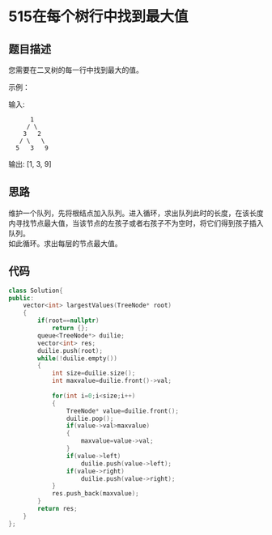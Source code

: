 # 515在每个树行中找到最大值

## 题目描述

您需要在二叉树的每一行中找到最大的值。

示例：

输入: 

          1
         / \
        3   2
       / \   \  
      5   3   9 

输出: [1, 3, 9]

## 思路

维护一个队列，先将根结点加入队列。进入循环，求出队列此时的长度，在该长度内寻找节点最大值，当该节点的左孩子或者右孩子不为空时，将它们得到孩子插入队列。\
如此循环。求出每层的节点最大值。

## 代码

```C++
class Solution{
public:
    vector<int> largestValues(TreeNode* root)
    {
        if(root==nullptr)
            return {};
        queue<TreeNode*> duilie;
        vector<int> res;
        duilie.push(root);
        while(!duilie.empty())
        {
            int size=duilie.size();
            int maxvalue=duilie.front()->val;
            
            for(int i=0;i<size;i++)
            {
                TreeNode* value=duilie.front();
                duilie.pop();
                if(value->val>maxvalue)
                {
                    maxvalue=value->val;
                }
                if(value->left)
                    duilie.push(value->left);
                if(value->right)
                    duilie.push(value->right);
            }
            res.push_back(maxvalue);
        }
        return res;
    }
};
```
